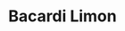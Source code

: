 ---
title: Bacardi Limon
price: $52.76
description: Integer ac leo. Pellentesque ultrices mattis odio. Donec vitae nisi.
image: https://dummyimage.com/100x250.png/dddddd/000000
---
